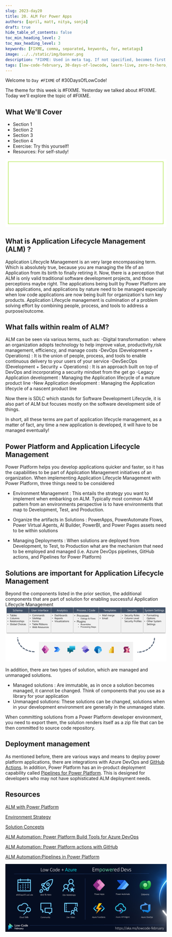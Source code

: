 ```yaml
---
slug: 2023-day20
title: 20. ALM For Power Apps
authors: [april, matt, nitya, sonja]
draft: true
hide_table_of_contents: false
toc_min_heading_level: 2
toc_max_heading_level: 3
keywords: [FIXME, comma, separated, keywords, for, metatags]
image: ../../static/img/banner.png
description: "FIXME: Used in meta tag. If not specified, becomes first line of Markdown" 
tags: [low-code-february, 30-days-of-lowcode, learn-live, zero-to-hero, ask-the-expert,fusion-teams, power-platform]
---
```


<head>
  <meta name="twitter:url"
    content="https://microsoft.github.io/Low-Code/blog/slug-FIXME" />
  <meta name="twitter:title"
    content="FIXME: Title Of Post" />
  <meta name="twitter:description"
    content="FIXME: Post Description" />
  <meta name="twitter:image"
    content="FIXME: Post Image" />
  <meta name="twitter:card" content="summary_large_image" />
  <meta name="twitter:creator"
    content="@nitya" />
  <meta name="twitter:site" content="@AzureAdvocates" />
  <link rel="canonical"
    href="https://microsoft.github.io/Low-Code/blog/slug-FIXME" />
</head>

Welcome to `Day #FIXME` of #30DaysOfLowCode!

The theme for this week is #FIXME. Yesterday we talked about #FIXME. Today we'll explore the topic of #FIXME.

## What We'll Cover

* Section 1
* Section 2
* Section 3
* Section 4
* Exercise: Try this yourself!
* Resources: For self-study!

<!-- FIXME: banner image -->
![Empty Banner Placeholder](../../../static/img/banner.png)

<!-- ************************************* -->
<!--  AUTHORS: ONLY UPDATE BELOW THIS LINE -->
<!-- ************************************* -->

## What is Application Lifecycle Management (ALM) ?

Application Lifecycle Management is an very large encompassing term. Which is absolutely true, because you are managing the life of an Application from its birth to finally retiring it.
Now, there is a perception that ALM is only valid traditional software development projects, and those perceptions maybe right. The applications being built by Power Platform are also applications, and applications by nature need to be managed especially when low code applications are now being built for organization's turn key products. Application Lifecycle management is culmination of a problem solving effort by combining people, process, and tools to address a purpose/outcome.

## What falls within realm of ALM?

ALM can be seen via various terms, such as:
  -Digital transformation : where an organization adopts technology to help improve value, productivity,risk management, efficiency, and manage costs
  -DevOps (Development + Operations)               : It is the union of people, process, and tools to enable continuous delivery to your users of your service
  -DevSecOps (Development + Security + Operations) : It is an approach built on top of DevOps and incorporating a security mindset from the get go
  -Legacy Application development                  : Managing the Application lifecycle of a mature product line
  -New Application development                     : Managing the Application lifecycle of a nascent product line

Now there is SDLC which stands for Software Development Lifecycle, it is also part of ALM but focuses mostly on the software development side of things.

In short, all these terms are part of application lifecycle management, as a matter of fact, any time a new application is developed, it will have to be managed eventually!

## Power Platform and Application Lifecycle Management

Power Platform helps you develop applications quicker and faster, so it has the capabilities to be part of Application Management initiatives of an organization. When implementing Application Lifecycle Management with Power Platform, three things need to be considered

- Environment Management                : This entails the strategy you want to implement when embarking on ALM. Typically most common ALM pattern from an environments perspective is to have environments that map to Development, Test, and Production.  

- Organize the artifacts in Solutions   : PowerApps, PowerAutomate Flows, Power Virtual Agents, AI Builder, PowerBI, and Power Pages assets need to be within solutions

- Managing Deployments                  : When solutions are deployed from Development, to Test, to Production what are the mechanism that need to be employed and managed (i.e. Azure DevOps pipelines, GitHub actions, and Pipelines for Power Platform)  

## Solutions are important for Application Lifecycle Management

Beyond the components listed in the prior section, the additional components that are part of solution for enabling successful Application Lifecycle Management
![What is in a solution](./What-is-in-a-solution.png)

In addition, there are two types of solution, which are managed and unmanaged solutions.
-    Managed solutions  : Are immutable, as in once a solution becomes managed, it cannot be changed. Think of components that you use as a library for your application
-    Unmanaged solutions: These solutions can be changed, solutions when in your development environment are generally in the unmanaged state.

When committing solutions from a Power Platform developer environment, you need to export them, the solution renders itself as a zip file that can be then committed to source code repository.

## Deployment management

As mentioned before, there are various ways and means to deploy power platform applications, there are integrations with Azure DevOps and [GitHub Actions](../../2023-02-21/../2023-lcf/2023-02-21/index.md). In addition, Power Platform has an in-product deployment capability called [Pipelines for Power Platform](https://learn.microsoft.com/en-us/power-platform/alm/pipelines). This is designed for developers who may not have sophisticated ALM deployment needs.

## Resources
[ALM with Power Platform](https://learn.microsoft.com/en-us/power-platform/alm/)

[Environment Strategy](https://learn.microsoft.com/en-us/power-platform/alm/environment-strategy-alm)

[Solution Concepts](https://learn.microsoft.com/en-us/power-platform/alm/solution-concepts-alm)

[ALM Automation: Power Platform Build Tools for Azure DevOps](https://learn.microsoft.com/en-us/power-platform/alm/devops-build-tools)

[ALM Automation: Power Platform actions with GitHub](https://learn.microsoft.com/en-us/power-platform/alm/devops-github-actions)

[ALM Automation:Pipelines in Power Platform](https://learn.microsoft.com/en-us/power-platform/alm/pipelines)

![Campaign Banner](./../../../static/img/og/30-banner.png)
